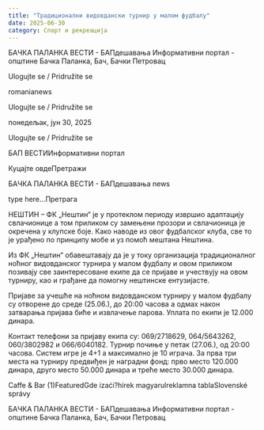 ```yaml
---
title: "Традиционални видовдански турнир у малом фудбалу"
date: 2025-06-30
category: Спорт и рекреација
---
```


БАЧКА ПАЛАНКА ВЕСТИ - БАПдешавања Информативни портал - општине Бачка Паланка, Бач, Бачки Петровац

Ulogujte se / Pridružite se

romanianews

Ulogujte se / Pridružite se

понедељак, јун 30, 2025

Ulogujte se / Pridružite se

БАП ВЕСТИИнформативни портал

Куцајте овдеПретражи

БАЧКА ПАЛАНКА ВЕСТИ - БАПдешавања news

type here...Претрага

НЕШТИН – ФК „Нештин“ је у протеклом периоду извршио адаптацију свлачионице а том приликом су замењени прозори и свлачионица је окречена у клупске боје. Како наводе из овог фудбалског клуба, све то је урађено по принципу мобе и уз помоћ мештана Нештина.


Из ФК „Нештин“ обавештавају да је у току организација традиционалног ноћног видовданског турнира у малом фудбалу и овом приликом позивају све заинтересоване екипе да се пријаве и учествују на овом турниру, као и грађане да помогну нештинске ентузијасте.


Пријаве за учешће на ноћном видовданском турниру у малом фудбалу су отворене до среде (25.06.), до 20:00 часова а одмах након затварања пријава биће и извлачење парова. Уплата по екипи је 12.000 динара.


Контакт телефони за пријаву екипа су: 069/2718629, 064/5643262, 060/3802982 и 066/6040182.
Турнир почиње у петак (27.06.), од 20:00 часова. Систем игре је 4+1 а максимално је 10 играча. За прва три места на турниру предвиђен је наградни фонд: прво место 120.000 динара, друго место 50.000 динара и треће место 30.000 динара.

Caffe & Bar (1)FeaturedGde izaći?hírek magyarulreklamna tablaSlovenské správy

БАЧКА ПАЛАНКА ВЕСТИ - БАПдешавања Информативни портал - општине Бачка Паланка, Бач, Бачки Петровац
